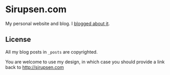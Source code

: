 # Sirupsen.com

My personal website and blog. I [blogged about it](http://sirupsen.com/the-switch-to-github-pages/).

## License

All my blog posts in `_posts` are copyrighted.

You are welcome to use my design, in which case you should provide a link
back to http://sirupsen.com
